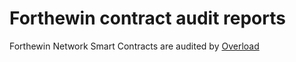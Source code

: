 # Forthewin contract audit reports

Forthewin Network Smart Contracts are audited by [Overload](https://overlord.wtf/)
